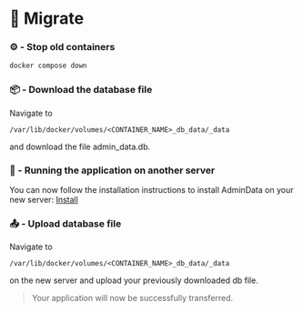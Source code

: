 # 🚀 Migrate


### ⚙️ - Stop old containers
```sh
docker compose down
```

### 📦 - Download the database file
Navigate to 
```
/var/lib/docker/volumes/<CONTAINER_NAME>_db_data/_data
```
and download the file admin_data.db.


### 🐳 - Running the application on another server
You can now follow the installation instructions to install AdminData on your new server: [Install](/install)

### 📤 - Upload database file
Navigate to
```
/var/lib/docker/volumes/<CONTAINER_NAME>_db_data/_data
```
on the new server and upload your previously downloaded db file.

> Your application will now be successfully transferred.